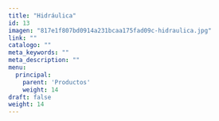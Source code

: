 ```yaml
---
title: "Hidráulica"
id: 13
imagen: "817e1f807bd0914a231bcaa175fad09c-hidraulica.jpg"
link: ""
catalogo: ""
meta_keywords: ""
meta_description: ""
menu:
  principal:
    parent: 'Productos'
    weight: 14
draft: false
weight: 14
---
```

